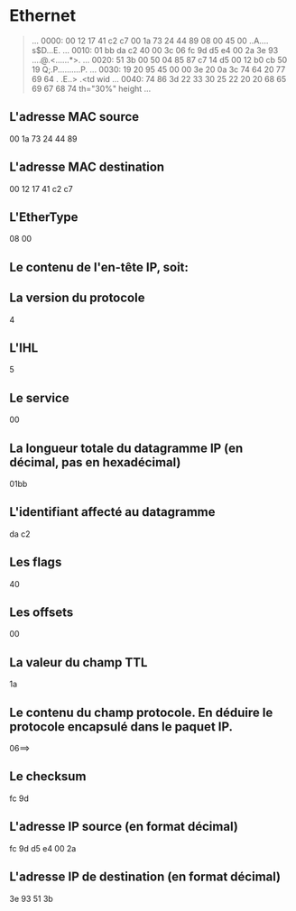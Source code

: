 # Ethernet

>... 0000: 00 12 17 41 c2 c7 00 1a 73 24 44 89 08 00 45 00 ..A.... s$D...E.
>... 0010: 01 bb da c2 40 00 3c 06 fc 9d d5 e4 00 2a 3e 93 ....@.<......*>.
>... 0020: 51 3b 00 50 04 85 87 c7 14 d5 00 12 b0 cb 50 19 Q;.P..........P.
>... 0030: 19 20 95 45 00 00 3e 20 0a 3c 74 64 20 77 69 64 . .E..> .<td wid
>... 0040: 74 86 3d 22 33 30 25 22 20 20 68 65 69 67 68 74 th="30%" height
>... 
## L'adresse MAC source
 00 1a 73 24 44 89
## L'adresse MAC destination
00 12 17 41 c2 c7 
## L'EtherType
08 00
## Le contenu de l'en-tête IP, soit:

##   La version du protocole
4
##   L'IHL
5
##   Le service
00
##   La longueur totale du datagramme IP (en décimal, pas en hexadécimal)
01bb
##   L'identifiant affecté au datagramme
da c2
##   Les flags
40
##   Les offsets
00
##   La valeur du champ TTL
1a
##   Le contenu du champ protocole. En déduire le protocole encapsulé dans le paquet IP.
06==>
##   Le checksum
fc 9d
##   L'adresse IP source (en format décimal)
fc 9d d5 e4 00 2a
##   L'adresse IP de destination (en format décimal)
3e 93 51 3b
